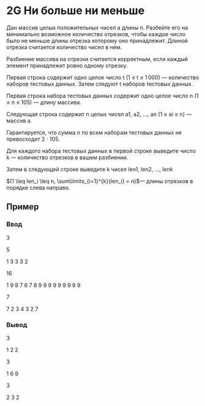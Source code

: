 # 2G Ни больше ни меньше

Дан массив целых положительных чисел a длины n. Разбейте его на минимально возможное количество отрезков, чтобы каждое число было не меньше длины отрезка которому оно принадлежит. Длиной отрезка считается количество чисел в нем.

Разбиение массива на отрезки считается корректным, если каждый элемент принадлежит ровно одному отрезку.

Первая строка содержит одно целое число t (1 ≤ t ≤ 1 000) — количество наборов тестовых данных. Затем следуют t наборов тестовых данных.

Первая строка набора тестовых данных содержит одно целое число n (1 ≤ n ≤ 105) — длину массива.

Следующая строка содержит n целых чисел a1, a2, …, an (1 ≤ ai ≤ n) — массив a.

Гарантируется, что сумма n по всем наборам тестовых данных не превосходит 2 ⋅ 105.

Для каждого набора тестовых данных в первой строке выведите число k — количество отрезков в вашем разбиении.

Затем в следующей строке выведите k чисел len1, len2, …, lenk 

$(1 \leq len_i \leq n, \sum\limits_{i=1}^{k}{len_i} = n)$— длины отрезков в порядке слева направо.

## Пример

### Ввод

3

5

1 3 3 3 2

16

1 9 8 7 6 7 8 9 9 9 9 9 9 9 9 9

7

7 2 3 4 3 2 7


### Вывод

3

1 2 2

3

1 6 9 

3

2 3 2 
